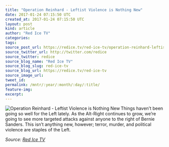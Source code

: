 ```yaml
---
title: "Operation Reinhard - Leftist Violence is Nothing New"
date: 2017-01-24 07:15:50 UTC
created_at: 2017-01-24 07:15:50 UTC
layout: post
kind: article
author: "Red Ice TV"
categories: 
tags: 
source_post_url: https://redice.tv/red-ice-tv/operation-reinhard-leftist-violence-is-nothing-new
source_twitter_url: http://twitter.com/redice
source_twitter: redice
source_blog_name: "Red Ice TV"
source_blog_slug: red-ice-tv
source_blog_url: https://redice.tv/red-ice-tv
source_image_url: 
tweet_id:
permalink: /mntr/:year/:month/:day/:title/
feature-img: 
excerpt:
---
```

<img align="left" alt="Operation Reinhard - Leftist Violence is Nothing New" src="https://rdice.net/a/c/t/17/RIL-ep24-Leftist-Violence-Nothing-New.9cd7b47f.jpg"> Things haven’t been going so well for the Left lately. As the Alt-Right continues to grow, we’re going to see more targeted attacks against anyone to the right of Bernie Sanders. This isn’t anything new, however; terror, murder, and political violence are staples of the Left.<div class="">
    <i>Source: <a href="https://redice.tv/red-ice-tv">Red Ice TV</a></i>
</div>
